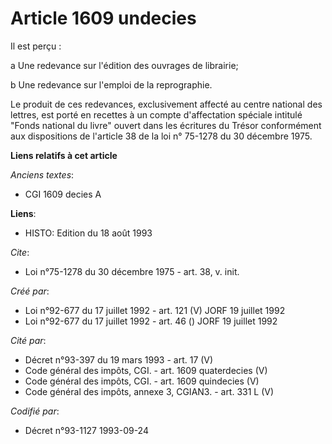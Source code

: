 # Article 1609 undecies

Il est perçu :

a  Une redevance sur l'édition des ouvrages de librairie;

b  Une redevance sur l'emploi de la reprographie.

Le produit de ces redevances, exclusivement affecté au centre national des lettres, est porté en recettes à un compte
d'affectation spéciale intitulé "Fonds national du livre" ouvert dans les écritures du Trésor conformément aux dispositions
de l'article 38 de la loi n° 75-1278 du 30 décembre 1975.

**Liens relatifs à cet article**

_Anciens textes_:

  - CGI 1609 decies A

**Liens**:

  - HISTO: Edition du 18 août 1993

_Cite_:

  - Loi n°75-1278 du 30 décembre 1975 - art. 38, v. init.

_Créé par_:

  - Loi n°92-677 du 17 juillet 1992 - art. 121 (V) JORF 19 juillet 1992
  - Loi n°92-677 du 17 juillet 1992 - art. 46 () JORF 19 juillet 1992

_Cité par_:

  - Décret n°93-397 du 19 mars 1993 - art. 17 (V)
  - Code général des impôts, CGI. - art. 1609 quaterdecies (V)
  - Code général des impôts, CGI. - art. 1609 quindecies (V)
  - Code général des impôts, annexe 3, CGIAN3. - art. 331 L (V)

_Codifié par_:

  - Décret n°93-1127 1993-09-24
